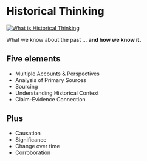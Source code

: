 # Historical Thinking

[![What is Historical Thinking](http://img.youtube.com/vi/mSJLmWnxrPg/0.jpg)](https://www.youtube.com/watch?v=mSJLmWnxrPg)

What we know about the past ... __and how we know it.__

## Five elements
* Multiple Accounts & Perspectives
* Analysis of Primary Sources
* Sourcing
* Understanding Historical Context
* Claim-Evidence Connection

## Plus
* Causation
* Significance
* Change over time
* Corroboration



